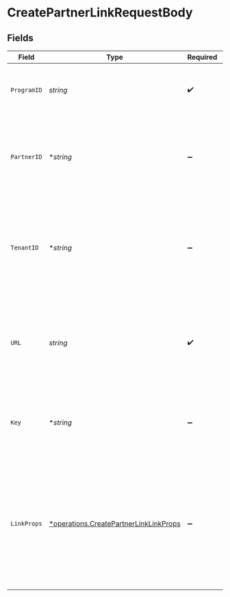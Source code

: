 # CreatePartnerLinkRequestBody


## Fields

| Field                                                                                                                                       | Type                                                                                                                                        | Required                                                                                                                                    | Description                                                                                                                                 |
| ------------------------------------------------------------------------------------------------------------------------------------------- | ------------------------------------------------------------------------------------------------------------------------------------------- | ------------------------------------------------------------------------------------------------------------------------------------------- | ------------------------------------------------------------------------------------------------------------------------------------------- |
| `ProgramID`                                                                                                                                 | *string*                                                                                                                                    | :heavy_check_mark:                                                                                                                          | The ID of the program that the partner is enrolled in.                                                                                      |
| `PartnerID`                                                                                                                                 | **string*                                                                                                                                   | :heavy_minus_sign:                                                                                                                          | The ID of the partner to create a link for. Will take precedence over `tenantId` if provided.                                               |
| `TenantID`                                                                                                                                  | **string*                                                                                                                                   | :heavy_minus_sign:                                                                                                                          | The ID of the partner in your system. If both `partnerId` and `tenantId` are not provided, an error will be thrown.                         |
| `URL`                                                                                                                                       | *string*                                                                                                                                    | :heavy_check_mark:                                                                                                                          | The URL to shorten. Will throw an error if the domain doesn't match the program's default URL domain.                                       |
| `Key`                                                                                                                                       | **string*                                                                                                                                   | :heavy_minus_sign:                                                                                                                          | The short link slug. If not provided, a random 7-character slug will be generated.                                                          |
| `LinkProps`                                                                                                                                 | [*operations.CreatePartnerLinkLinkProps](../../models/operations/createpartnerlinklinkprops.md)                                             | :heavy_minus_sign:                                                                                                                          | Additional properties that you can pass to the partner's short link. Will be used to override the default link properties for this partner. |
